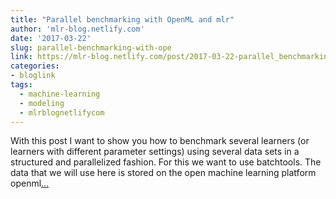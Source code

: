 ```yaml
---
title: "Parallel benchmarking with OpenML and mlr"
author: 'mlr-blog.netlify.com'
date: '2017-03-22'
slug: parallel-benchmarking-with-ope
link: https://mlr-blog.netlify.com/post/2017-03-22-parallel_benchmarking_with_openml_and_mlr/
categories:
- bloglink
tags:
  - machine-learning
  - modeling
  - mlrblognetlifycom
---
```


With this post I want to show you how to benchmark several learners (or learners with different parameter settings) using several data sets in a structured and parallelized fashion. For this we want to use batchtools. The data that we will use here is stored on the open machine learning platform openml[... <i class="fas fa-external-link-alt"></i>](https://mlr-blog.netlify.com/post/2017-03-22-parallel_benchmarking_with_openml_and_mlr/)

